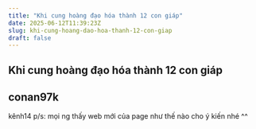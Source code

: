 ```yaml
---
title: "Khi cung hoàng đạo hóa thành 12 con giáp"
date: 2025-06-12T11:39:23Z
slug: khi-cung-hoang-dao-hoa-thanh-12-con-giap
draft: false
---
```


## Khi cung hoàng đạo hóa thành 12 con giáp

## conan97k

kênh14
p/s: mọi ng thấy web mới của page như thế nào cho ý kiến nhé ^^